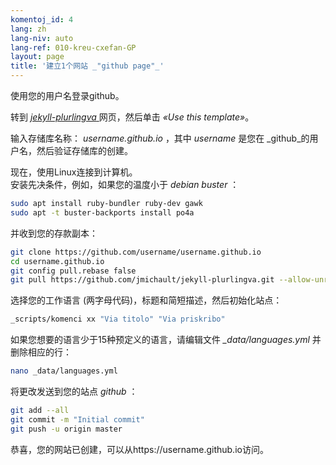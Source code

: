 ```yaml
---
komentoj_id: 4
lang: zh
lang-niv: auto
lang-ref: 010-kreu-cxefan-GP
layout: page
title: '建立1个网站 _"github page"_'
---
```


使用您的用户名登录github。  

转到 [ _jekyll-plurlingva_ ](https://github.com/jmichault/jekyll-plurlingva)网页，然后单击 _«Use this template»_。

输入存储库名称： _username.github.io_ ，其中 _username_ 是您在 _github_的用户名，然后验证存储库的创建。

现在，使用Linux连接到计算机。  
安装先决条件，例如，如果您的温度小于 _debian buster_ ：
```bash
sudo apt install ruby-bundler ruby-dev gawk
sudo apt -t buster-backports install po4a
```

并收到您的存款副本：
```bash
git clone https://github.com/username/username.github.io
cd username.github.io
git config pull.rebase false
git pull https://github.com/jmichault/jekyll-plurlingva.git --allow-unrelated-histories
```

选择您的工作语言 (两字母代码)，标题和简短描述，然后初始化站点：
```bash
_scripts/komenci xx "Via titolo" "Via priskribo"
```

如果您想要的语言少于15种预定义的语言，请编辑文件 _\_data/languages.yml_ 并删除相应的行：
```bash
nano _data/languages.yml
```

将更改发送到您的站点 _github_ ：
```bash
git add --all
git commit -m "Initial commit"
git push -u origin master
```

恭喜，您的网站已创建，可以从https://username.github.io访问。


